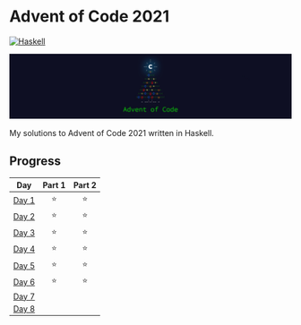 # Advent of Code 2021

[![Haskell](https://github.com/shepherdjerred/advent-of-code-2021/actions/workflows/Haskell.yml/badge.svg)](https://github.com/shepherdjerred/advent-of-code-2021/actions/workflows/Haskell.yml)

[![Advent of Code Banner](./advent-of-code.jpg)](https://adventofcode.com/2021)

My solutions to Advent of Code 2021 written in Haskell.

## Progress

|                     Day                      | Part 1 | Part 2 |
| :------------------------------------------: | :----: | :----: |
| [Day 1](https://adventofcode.com/2021/day/1) |   ⭐   |   ⭐   |
| [Day 2](https://adventofcode.com/2021/day/2) |   ⭐   |   ⭐   |
| [Day 3](https://adventofcode.com/2021/day/3) |   ⭐   |   ⭐   |
| [Day 4](https://adventofcode.com/2021/day/4) |   ⭐   |   ⭐   |
| [Day 5](https://adventofcode.com/2021/day/5) |   ⭐   |   ⭐   |
| [Day 6](https://adventofcode.com/2021/day/6) |   ⭐   |   ⭐   |
| [Day 7](https://adventofcode.com/2021/day/7) |        |        |
| [Day 8](https://adventofcode.com/2021/day/8) |        |        |
